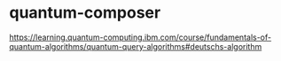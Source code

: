 # quantum-composer

https://learning.quantum-computing.ibm.com/course/fundamentals-of-quantum-algorithms/quantum-query-algorithms#deutschs-algorithm

